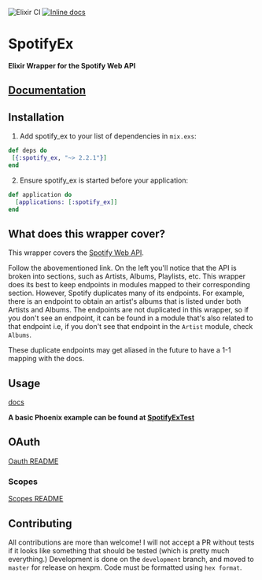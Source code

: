 ![Elixir CI](https://github.com/jsncmgs1/spotify_ex/workflows/Elixir%20CI/badge.svg)
[![Inline docs](http://inch-ci.org/github/jsncmgs1/spotify_ex.svg?branch=master)](http://inch-ci.org/github/jsncmgs1/spotify_ex)

# SpotifyEx
**Elixir Wrapper for the Spotify Web API**

## [Documentation](https://hexdocs.pm/spotify_ex/api-reference.html)

## Installation

1. Add spotify_ex to your list of dependencies in `mix.exs`:

```elixir
def deps do
 [{:spotify_ex, "~> 2.2.1"}]
end
 ```

2. Ensure spotify_ex is started before your application:

```elixir
def application do
  [applications: [:spotify_ex]]
end
```

## What does this wrapper cover?

This wrapper covers the [Spotify Web
API](https://developer.spotify.com/web-api/endpoint-reference/).

Follow the abovementioned link. On the left you'll notice that the API is broken into
sections, such as Artists, Albums, Playlists, etc. This wrapper does its best
to keep endpoints in modules mapped to their corresponding section. However,
Spotify duplicates many of its endpoints. For example, there is an endpoint to
obtain an artist's albums that is listed under both Artists and Albums. The endpoints
are not duplicated in this wrapper, so if you don't see an endpoint, it can be found in a
module that's also related to that endpoint i.e, if you don't see that endpoint
in the `Artist` module, check `Albums`.

These duplicate endpoints may get aliased in the future to have a 1-1 mapping
with the docs.

## Usage

[docs](https://hexdocs.pm/spotify_ex/api-reference.html)

**A basic Phoenix example can be found at
[SpotifyExTest](http://www.github.com/jsncmgs1/spotify_ex_test)**

## OAuth
[Oauth README](https://github.com/jsncmgs1/spotift_ex/docs/oauth.md)

### Scopes

[Scopes README](https://github.com/jsncmgs1/spotift_ex/docs/scopes.md)

## Contributing

All contributions are more than welcome! I will not accept a PR without tests
if it looks like something that should be tested (which is pretty much
everything.) Development is done on the `development` branch, and moved to
`master` for release on hexpm. Code must be formatted using `hex format`.
